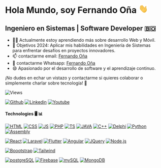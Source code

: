 # Hola Mundo, soy Fernando Oña <a title="Hi! 😊" href="https://www.youtube.com/@fernandoona3851" target="_blank"><img width="30" src="https://github.com/SatYu26/SatYu26/raw/master/Assets/Hi.gif" /></a>

## Ingeniero en Sistemas | Software Developer 🇧🇴
- 👨‍💻 Actualmente estoy aprendiendo más sobre desarrollo Web y Móvil.
- 🥇 Objetivos 2024: Aplicar mis habilidades en Ingeniería de Sistemas para enfrentar desafíos en proyectos innovadores.
- 📫 contactarme email: [Fernando Oña](mailto:fernandocarrasc590@gmail.com)
- 📱 contactarme Whatsapp: [Fernando Oña](https://wa.me/59171029903?text=Hola%20Fernando%20te%20hablo%20desde%20tu%20GitHub)
- 😄 Apasionado por el desarrollo de software y el aprendizaje continuo.

¡No dudes en echar un vistazo y contactarme si quieres colaborar o simplemente charlar sobre tecnología! 🚀

![Views](https://komarev.com/ghpvc/?username=jose-fernando-carrasco&color=blue&style=flat-square&label=PROFILE+VIEWS)

[![Github](https://img.shields.io/badge/Github-FFFFFF?style=for-the-badge&logo=github&color=grey)](https://jose-fernando-carrasco.github.io/)
[![Linkedin](https://img.shields.io/badge/Linkedin-0077B5?style=for-the-badge&logo=linkedin&logoColor=white)](https://www.linkedin.com/in/josé-fernando-oña-carrasco-77b095263)
[![Youtube](https://img.shields.io/badge/-youtube-61DAFB?logo=youtube&style=for-the-badge&color=red)](https://www.youtube.com/channel/UCrii1D62hiIvUe7bO6xJhqg)

#### Technologies 🖥️ 📊
[![HTML](https://img.shields.io/badge/HTML5-E34F26?style=for-the-badge&logo=html5&logoColor=white)](https://devdocs.io/html/)
[![CSS](https://img.shields.io/badge/CSS3-1572B6?style=for-the-badge&logo=css3&logoColor=white)](https://devdocs.io/css/)
[![JS](https://img.shields.io/badge/JavaScript-F7DF1E?style=for-the-badge&logo=javascript&logoColor=black)](https://devdocs.io/javascript/)
[![PHP](https://img.shields.io/badge/PHP-777BB4?style=for-the-badge&logo=php&logoColor=white)](https://www.php.net)
[![TS](https://img.shields.io/badge/TypeScript-007ACC?style=for-the-badge&logo=typescript&logoColor=white)](https://devdocs.io/typescript/)
[![JAVA](https://img.shields.io/badge/Java-ED8B00?style=for-the-badge&logo=java&logoColor=white)](https://www.java.com/en/)
[![C++](https://img.shields.io/badge/C++-00599C?style=for-the-badge&logo=c%2B%2B&logoColor=white)](https://devdocs.io/cpp/)
[![Delphi](https://img.shields.io/badge/Delphi-EE1F35?style=for-the-badge&logo=delphi&logoColor=white)](https://docwiki.embarcadero.com/RADStudio/Alexandria/en/Delphi_Language_Guide_Index)
[![Python](https://img.shields.io/badge/Python-3776AB?style=for-the-badge&logo=python&logoColor=white)](https://docs.python.org/3/)
[![Assembly](https://img.shields.io/badge/Assembly-0000FF?style=for-the-badge&logo=assembly&logoColor=white)](https://www.cs.virginia.edu/~evans/cs216/guides/x86.html)

[![React](https://img.shields.io/badge/React-0081CB?style=for-the-badge&logo=react)](https://reactjs.org)
[![Laravel](https://img.shields.io/badge/Laravel-FF2D20?style=for-the-badge&logo=laravel&logoColor=white)](https://laravel.com)
[![Flutter](https://img.shields.io/badge/-flutter-61DAFB?logo=flutter&style=for-the-badge&color=blue)](https://flutter.dev/)
[![Angular](https://img.shields.io/badge/-angular-61DAFB?logo=angular&style=for-the-badge&color=red)](https://angular.io)
[![JQuery](https://img.shields.io/badge/jQuery-0769AD?style=for-the-badge&logo=jquery&logoColor=white)](https://jquery.com)
[![Node.js](https://img.shields.io/badge/Node.js-339933?style=for-the-badge&logo=node.js&logoColor=white)](https://nodejs.org/docs/latest/api/)

[![Boootstrap](https://img.shields.io/badge/Bootstrap-563D7C?style=for-the-badge&logo=bootstrap&logoColor=white)](https://getbootstrap.com)
[![Tailwind](https://img.shields.io/badge/Tailwind_CSS-38B2AC?style=for-the-badge&logo=tailwind-css&logoColor=white)](https://tailwindcss.com)

[![postgreSQL](https://img.shields.io/badge/PostgreSQL-316192?style=for-the-badge&logo=postgresql&logoColor=white)](https://www.postgresql.org)
[![Firebase](https://img.shields.io/badge/-firebase-61DAFB?logo=firebase&style=for-the-badge&color=grey)](https://firebase.google.com)
[![mySQL](https://img.shields.io/badge/MySQL-0077B5?style=for-the-badge&logo=mysql&logoColor=white)](https://www.mysql.com)
[![MongoDB](https://img.shields.io/badge/-mongodb-61DAFB?logo=mongodb&style=for-the-badge&color=white)](https://www.mongodb.com)
